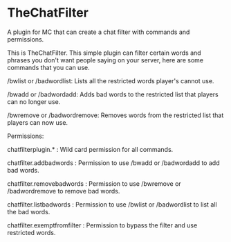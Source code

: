 # TheChatFilter
A plugin for MC that can create a chat filter with commands and permissions. 

This is TheChatFilter. This simple plugin can filter certain words and phrases you don't want people saying on your server, here are some commands that you can use.

/bwlist or /badwordlist: Lists all the restricted words player's cannot use.

/bwadd or /badwordadd: Adds bad words to the restricted list that players can no longer use.

/bwremove or /badwordremove: Removes words from the restricted list that players can now use.


Permissions:

chatfilterplugin.* : Wild card permission for all commands.

chatfilter.addbadwords : Permission to use /bwadd or /badwordadd to add bad words.
 
chatfilter.removebadwords : Permission to use /bwremove or /badwordremove to remove bad words.

chatfilter.listbadwords : Permission to use /bwlist or /badwordlist to list all the bad words.

chatfilter.exemptfromfilter : Permission to bypass the filter and use restricted words. 
